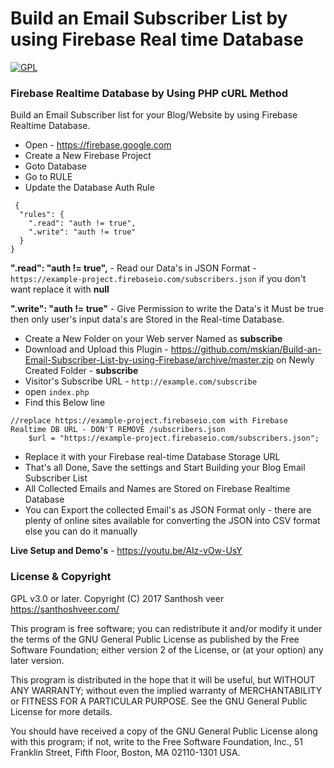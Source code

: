 # Build an Email Subscriber List by using Firebase Real time Database

[![GPL](https://img.shields.io/badge/Liscense-GPL-green.svg)](http://www.gnu.org/licenses/old-licenses/gpl-2.0.en.html)

### Firebase Realtime Database by Using PHP cURL Method

<p>Build an Email Subscriber list for your Blog/Website by using Firebase Realtime Database.</P>

- Open - https://firebase.google.com
- Create a New Firebase Project
- Goto Database
- Go to RULE
- Update the Database Auth Rule

```
 {
  "rules": {
    ".read": "auth != true",
    ".write": "auth != true"
  }
}
```
**".read": "auth != true",** - Read our Data's in JSON Format - `https://example-project.firebaseio.com/subscribers.json` if you don't want replace it with **null**

**".write": "auth != true"** -  Give Permission to write the Data's it Must be true then only user's input data's are Stored in the Real-time Database.

- Create a New Folder on your Web server Named as <b>subscribe</b>
- Download and Upload this Plugin - https://github.com/mskian/Build-an-Email-Subscriber-List-by-using-Firebase/archive/master.zip on Newly Created Folder - <b>subscribe</b>
- Visitor's Subscribe URL - `http://example.com/subscribe`
- open `index.php`
- Find this Below line 

```
//replace https://example-project.firebaseio.com with Firebase Realtime DB URL - DON'T REMOVE /subscribers.json
    $url = "https://example-project.firebaseio.com/subscribers.json";
```

- Replace it with your Firebase real-time Database Storage URL
- That's all Done, Save the settings and Start Building your Blog Email Subscriber List
- All Collected Emails and Names are Stored on Firebase Realtime Database
- You can Export the collected Email's as JSON Format only - there are plenty of online sites available for converting the JSON into CSV format else you can do it manually

<b>Live Setup and Demo's</b> - https://youtu.be/AIz-vOw-UsY

### License & Copyright

GPL v3.0 or later.
Copyright (C) 2017  Santhosh veer https://santhoshveer.com/

This program is free software; you can redistribute it and/or modify it
under the terms of the GNU General Public License as published by the Free
Software Foundation; either version 2 of the License, or (at your option)
any later version.

This program is distributed in the hope that it will be useful, but WITHOUT
ANY WARRANTY; without even the implied warranty of MERCHANTABILITY or
FITNESS FOR A PARTICULAR PURPOSE.  See the GNU General Public License for
more details.

You should have received a copy of the GNU General Public License along
with this program; if not, write to the Free Software Foundation, Inc.,
51 Franklin Street, Fifth Floor, Boston, MA 02110-1301 USA.

